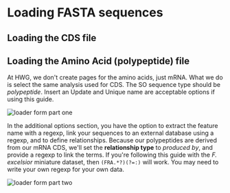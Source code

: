 
# Loading FASTA sequences

## Loading the CDS file 

## Loading the Amino Acid (polypeptide) file

At HWG, we don't create pages for the amino acids, just mRNA.  What we do is select the same analysis used for CDS.  The SO sequence type should be *polypeptide*.  Insert an Update and Unique name are acceptable options if using this guide. 

![loader form part one](img/loading_AA_pt1.png)


In the additional options section, you have the option to extract the feature name with a regexp, link your sequences to an external database using a regexp, and to define relationships.  Because our polypeptides are derived from our mRNA CDS, we'll set the **relationship type** to _produced by_, and provide a regexp to link the terms.  If you're following this guide with the _F. excelsior_ miniature dataset, then `(FRA.*?)(?=:)` will work.  You may need to write your own regexp for your own data.

![loader form part two](img/loading_AA_pt2.png)

